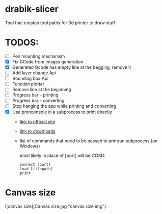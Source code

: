 # drabik-slicer
Tool that creates tool paths for 3d printer to draw stuff 

# TODOS:
- [ ] Pen mounting mechanism
- [X] Fix GCode from images generation 
- [x] Generated Gcode has empty line at the begging, remove it
- [ ] Add layer change Api
- [ ] Bounding box Api
- [ ] Function plotter
- [ ] Remove line at the beginning
- [ ] Progress bar - printing
- [ ] Progress bar - converting
- [ ] Stop hanging the app while printing and converting
- [X] Use pronconsole in a subprocess to print directly 
    - [link to official site](https://www.pronterface.com/)
    - [link to downloads](https://kliment.kapsi.fi/printrun/)
    - list of commands that need to be passed to printrun subprocess (on Windows)


        most likely in place of [port] will be COM4   
        ```
        connect [port]  
        load [filepath] 
        print
        ```

# Canvas size 

![canvas size](Canvas size.jpg "canvas size img")
